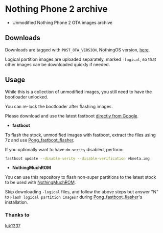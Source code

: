 # Nothing Phone 2 archive
* Unmodified Nothing Phone 2 OTA images archive

## Downloads
Downloads are tagged with `POST_OTA_VERSION`, NothingOS version,
[here](https://github.com/arter97/nothing_archive/releases).

Logical partition images are uploaded separately, marked `-logical`,
so that other images can be downloaded quickly if needed.

## Usage
While this is a collection of unmodified images, you still need to have the bootloader unlocked.

You can re-lock the bootloader after flashing images.

Please download and use the latest fastboot [directly from Google](https://developer.android.com/tools/releases/platform-tools).

 * **fastboot**

To flash the stock, unmodified images with fastboot, extract the files using 7z and
use [Pong_fastboot_flasher](https://github.com/HELLBOY017/Pong_fastboot_flasher).

If you optionally want to have `dm-verity` disabled, perform:

``` bash
fastboot update --disable-verity --disable-verification vbmeta.img
```

 * **NothingMuchROM**

You can use this repository to flash non-super partitions to the latest stock to be
used with [NothingMuchROM](https://xdaforums.com/t/nothingmuchrom-for-nothing-phone-2.4623411).

Skip downloading `-logical` files, and follow the above steps but answer "N" to
`Flash logical partition images?` during [Pong_fastboot_flasher](https://github.com/HELLBOY017/Pong_fastboot_flasher)'s
installation.

### Thanks to
[luk1337](https://github.com/luk1337/oplus_archive)
